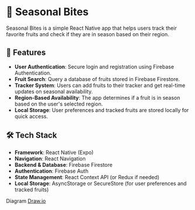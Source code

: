 # 🍓 Seasonal Bites  

Seasonal Bites is a simple React Native app that helps users track their favorite fruits and check if they are in season based on their region.  

## 🚀 Features  

- **User Authentication**: Secure login and registration using Firebase Authentication.  
- **Fruit Search**: Query a database of fruits stored in Firebase Firestore.  
- **Tracker System**: Users can add fruits to their tracker and get real-time updates on seasonal availability.  
- **Region-Based Availability**: The app determines if a fruit is in season based on the user's selected region.  
- **Local Storage**: User preferences and tracked fruits are stored locally for quick access.  

## 🛠 Tech Stack  

- **Framework**: React Native (Expo)  
- **Navigation**: React Navigation  
- **Backend & Database**: Firebase Firestore  
- **Authentication**: Firebase Auth  
- **State Management**: React Context API (or Redux if needed)  
- **Local Storage**: AsyncStorage or SecureStore (for user preferences and tracked fruits)  

Diagram
[Draw.io](https://app.diagrams.net/#G1VRTGoQJ_wXiPGqTAo7HxVw_2cpEh5BMh#%7B"pageId"%3A"jBG1kDsqEUNYBChL9mqB"%7D)
